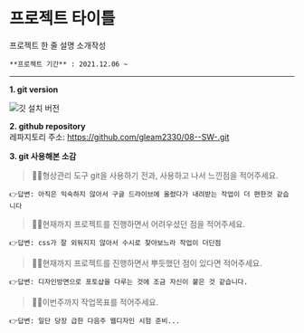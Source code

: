 # 프로젝트 타이틀

프로젝트 한 줄 설명 소개작성
```
**프로젝트 기간** : 2021.12.06 ~    
```
  
 
---

**1. git version**

![깃 설치 버전](2.34.1)

**2. github repository**  
레파지토리 주소: <https://github.com/gleam2330/08--SW-.git>

**3. git 사용해본 소감**   
> 🙋‍♀️형상관리 도구 git을 사용하기 전과, 사용하고 나서 느낀점을 적어주세요.   

    👉답변: 아직은 익숙하지 않아서 구글 드라이브에 올렸다가 내려받는 작업이 더 편한것 같습니다

> 🙋‍♀️현재까지 프로젝트를 진행하면서 어려우셨던 점을 적어주세요. 

    👉답변: css가 잘 외워지지 않아서 수시로 찾아보느라 작업이 더딘점 

> 🙋‍♀️현재까지 프로젝트를 진행하면서 뿌듯했던 점이 있다면 적어주세요. 

    👉답변: 디자인방면으로 포토샵을 다루는 것에 조금 자신이 붙은 것 같습니다.

> 🙋‍♀️이번주까지 작업목표를 적어주세요.

    👉답변: 일단 당장 급한 다음주 웹디자인 시험 준비...
